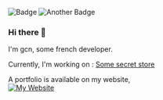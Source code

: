 ![Badge](https://img.shields.io/static/v1?label=&message=Visual+Studio+Code+user&logo=visual-studio-code&color=007ACC) ![Another Badge](https://img.shields.io/static/v1?label=&message=Node.JS+Developer&logo=node.js&color=000000)
### Hi there 👋
I'm gcn, some french developer.

Currently, I'm working on :
[Some secret store](https://github.com/nextfor/nextstore-release)

A portfolio is available on my website,  
[![My Website](https://img.shields.io/static/v1?label=&message=click+here+!&logo=superuser&color=000000&link=https://gabrielc.fr)](https://gabrielc.fr)

<!--
**gcn59/gcn59** is a ✨ _special_ ✨ repository because its `README.md` (this file) appears on your GitHub profile.

Here are some ideas to get you started:

- 🔭 I’m currently working on ...
- 🌱 I’m currently learning ...
- 👯 I’m looking to collaborate on ...
- 🤔 I’m looking for help with ...
- 💬 Ask me about ...
- 📫 How to reach me: ...
- 😄 Pronouns: ...
- ⚡ Fun fact: ...
-->
